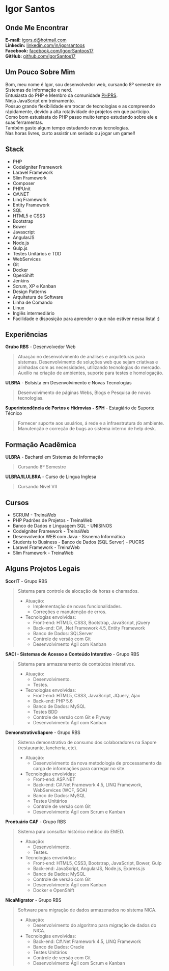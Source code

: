 # Igor Santos

## Onde Me Encontrar
**E-mail:** [igors.d@hotmail.com](mailto:igors.d@hotmail.com)  
**Linkedin:** [linkedin.com/in/igorsantoos](https://www.linkedin.com/in/igorsantoos)  
**Facebook:** [facebook.com/IgoorSantoos17](https://www.facebook.com/IgoorSantoos17)  
**GitHub:** [github.com/IgorSantos17](https://github.com/IgorSantos17)

## Um Pouco Sobre Mim
Bom, meu nome é Igor, sou desenvolvedor web, cursando 8º semestre de Sistemas de Informação e nerd.  
Entusiasta do PHP e Membro da comunidade [PHPRS](https://www.meetup.com/pt-BR/PHP-RS/).  
Ninja JavaScript em treinamento.  
Possuo grande flexibilidade em trocar de tecnologias e as compreendo rápidamente, devido a alta rotatividade de projetos em que participo.  
Como bom estusiasta do PHP passo muito tempo estudando sobre ele e suas ferramentas.  
Também gasto algum tempo estudando novas tecnologias.  
Nas horas livres, curto assistir um seriado ou jogar um game!!


## Stack
- PHP
- CodeIgniter Framework
- Laravel Framework
- Slim Framework
- Composer
- PHPUnit
- C#.NET
- Linq Framework
- Entity Framework
- SQL
- HTML5 e CSS3
- Bootstrap
- Bower
- Javascript
- AngularJS
- Node.js
- Gulp.js
- Testes Unitários e TDD
- WebServices
- Git
- Docker
- OpenShift
- Jenkins
- Scrum, XP e Kanban
- Design Patterns
- Arquitetura de Software
- Linha de Comando
- Linux
- Inglês intermediário
- Facilidade e disposição para aprender o que não estiver nessa lista! :)

## Experiências
**Grubo RBS** - Desenvolvedor Web
> Atuação no desenvolvimento de análises e arquiteturas para sistemas.
Desenvolvimento de soluções web que sejam criativas e alinhadas com as necessidades, utilizando tecnologias do mercado.
Auxilio na criação de ambientes, suporte para testes e homologação.

**ULBRA** - Bolsista em Desenvolvimento e Novas Tecnologias
> Desenvolvimento de páginas Webs, Blogs e Pesquisa de novas tecnologias.

**Superintendência de Portos e Hidrovias - SPH** - Estagiário de Suporte Técnico
> Fornecer suporte aos usuários, á rede e a infraestrutura do ambiente.
Manutenção e correção de bugs ao sistema interno de help desk.

## Formação Acadêmica
**ULBRA** - Bacharel em Sistemas de Informação
> Cursando 8º Semestre

**ULBRA/ILULBRA** - Curso de Lingua Inglesa 
> Cursando Nível VII

## Cursos
- SCRUM - TreinaWeb
- PHP Padrões de Projetos - TreinaWeb
- Banco de Dados e Linguagem SQL - UNISINOS
- CodeIgniter Framework - TreinaWeb
- Desenvolvedor WEB com Java - Sisnema Informática
- Students to Business - Banco de Dados (SQL Server) - PUCRS
- Laravel Framework - TreinaWeb
- Slim Framework - TreinaWeb

## Alguns Projetos Legais

**ScorIT** - Grupo RBS
> Sistema para controle de alocação de horas e chamados.   
> - Atuação:   
>   - Implementação de novas funcionalidades.  
>   - Correções e manutenção de erros.  
> - Tecnologias envolvidas:   
>   - Front-end: HTML5, CSS3, Bootstrap, JavaScript, jQuery  
>   - Back-end: C#, .Net Framework 4.5, Entity Framework  
>   - Banco de Dados: SQLServer  
>   - Controle de versão com Git  
>   - Desenvolvimento Ágil com Kanban

**SACI - Sistemas de Acesso a Conteúdo Interativo** - Grupo RBS
> Sistema para armazenamento de conteúdos interativos.  
> - Atuação:  
>   - Desenvolvimento.  
>   - Testes.  
> - Tecnologias envolvidas:  
>   - Front-end: HTML5, CSS3, JavaScript, JQuery, Ajax  
>   - Back-end: PHP 5.6  
>   - Banco de Dados: MySQL  
>   - Testes BDD  
>   - Controle de versão com Git e Flyway  
>   - Desenvolvimento Ágil com Kanban   

**DemonstrativoSapore** - Grupo RBS
> Sistema demonstrativo de consumo dos colaboradores na Sapore (restaurante, lancheria, etc).  
> - Atuação:   
>   - Desenvolvimento da nova metodologia de processamento da carga de informações para carregar no site.  
> - Tecnologias envolvidas:   
>   - Front-end: ASP.NET
>   - Back-end: C#.Net Framework 4.5, LINQ Framework, WebServices (WCF, SOA) 
>   - Banco de Dados: MySQL  
>   - Testes Unitários  
>   - Controle de versão com Git  
>   - Desenvolvimento Ágil com Scrum e Kanban  

**Prontuário CAF** - Grupo RBS
> Sistema para consultar histórico médico do EMED.  
> - Atuação:   
>   - Desenvolvimento.  
>   - Testes.  
> - Tecnologias envolvidas:   
>   - Front-end: HTML5, CSS3, Bootstrap, JavaScript, Bower, Gulp  
>   - Back-end: JavaScript, AngularJS, Node.js, Express.js  
>   - Banco de Dados: MySQL  
>   - Controle de versão com Git  
>   - Desenvolvimento Ágil com Kanban  
>   - Docker e OpenShift  

**NicaMigrator** - Grupo RBS
> Software para migração de dados armazenados no sistema NICA.  
> - Atuação:   
>   - Desenvolvimento do algoritmo para migração de dados do NICA.  
> - Tecnologias envolvidas:   
>   - Back-end: C#.Net Framework 4.5, LINQ Framework
>   - Banco de Dados: Oracle  
>   - Testes Unitários  
>   - Controle de versão com Git  
>   - Desenvolvimento Ágil com Scrum e Kanban  

